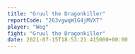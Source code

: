 ```yaml
---
title: "Gruul the Dragonkiller"
reportCode: "263vgwqW1G4jMVXT"
player: "Weg"
fight: "Gruul the Dragonkiller"
date: 2021-07-15T18:53:21.415000+00:00
---
```

